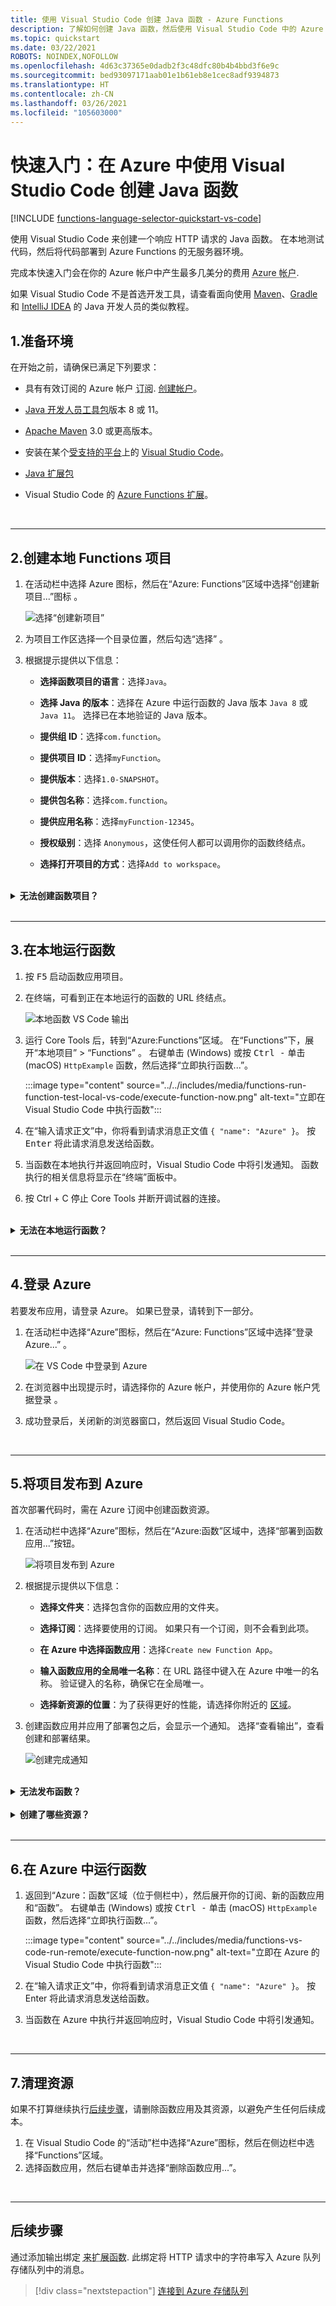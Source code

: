 ```yaml
---
title: 使用 Visual Studio Code 创建 Java 函数 - Azure Functions
description: 了解如何创建 Java 函数，然后使用 Visual Studio Code 中的 Azure Functions 扩展将本地项目发布到 Azure Functions 中托管的无服务器实例。
ms.topic: quickstart
ms.date: 03/22/2021
ROBOTS: NOINDEX,NOFOLLOW
ms.openlocfilehash: 4d63c37365e0dadb2f3c48dfc80b4b4bbd3f6e9c
ms.sourcegitcommit: bed93097171aab01e1b61eb8e1cec8adf9394873
ms.translationtype: HT
ms.contentlocale: zh-CN
ms.lasthandoff: 03/26/2021
ms.locfileid: "105603000"
---
```

# <a name="quickstart-create-a-java-function-in-azure-using-visual-studio-code"></a>快速入门：在 Azure 中使用 Visual Studio Code 创建 Java 函数

[!INCLUDE [functions-language-selector-quickstart-vs-code](../../includes/functions-language-selector-quickstart-vs-code.md)]

使用 Visual Studio Code 来创建一个响应 HTTP 请求的 Java 函数。 在本地测试代码，然后将代码部署到 Azure Functions 的无服务器环境。

完成本快速入门会在你的 Azure 帐户中产生最多几美分的费用 <abbr title="用于维护 Azure 使用情况计费信息的配置文件。">Azure 帐户</abbr>.

如果 Visual Studio Code 不是首选开发工具，请查看面向使用 [Maven](create-first-function-cli-java.md)、[Gradle](./functions-create-first-java-gradle.md) 和 [IntelliJ IDEA](https://docs.microsoft.com/azure/developer/java/toolkit-for-intellij/quickstart-functions) 的 Java 开发人员的类似教程。

## <a name="1-prepare-your-environment"></a>1.准备环境

在开始之前，请确保已满足下列要求：

+ 具有有效订阅的 Azure 帐户 <abbr title="在 Azure 中管理资源的基本组织结构，通常与组织中的个人或部门关联。">订阅</abbr>. [创建帐户](https://www.microsoft.com/china/azure/index.html?fromtype=cn/)。

+ [Java 开发人员工具包](https://docs.microsoft.com/azure/developer/java/fundamentals/java-jdk-long-term-support)版本 8 或 11。

+ [Apache Maven](https://maven.apache.org) 3.0 或更高版本。

+ 安装在某个[受支持的平台](https://code.visualstudio.com/docs/supporting/requirements#_platforms)上的 [Visual Studio Code](https://code.visualstudio.com/)。

+ [Java 扩展包](https://marketplace.visualstudio.com/items?itemName=vscjava.vscode-java-pack)  

+ Visual Studio Code 的 [Azure Functions 扩展](https://marketplace.visualstudio.com/items?itemName=ms-azuretools.vscode-azurefunctions)。

<br/>
<hr/>

## <a name="2-create-your-local-functions-project"></a>2.<a name="create-an-azure-functions-project"></a>创建本地 Functions 项目

1. 在活动栏中选择 Azure 图标，然后在“Azure: Functions”区域中选择“创建新项目...”图标  。

    ![选择“创建新项目”](./media/functions-create-first-function-vs-code/create-new-project.png)

1. 为项目工作区选择一个目录位置，然后勾选“选择” 。

1. 根据提示提供以下信息：

    + **选择函数项目的语言**：选择`Java`。

    + **选择 Java 的版本**：选择在 Azure 中运行函数的 Java 版本 `Java 8` 或 `Java 11`。 选择已在本地验证的 Java 版本。

    + **提供组 ID**：选择`com.function`。

    + **提供项目 ID**：选择`myFunction`。

    + **提供版本**：选择`1.0-SNAPSHOT`。

    + **提供包名称**：选择`com.function`。

    + **提供应用名称**：选择`myFunction-12345`。

    + **授权级别**：选择 `Anonymous`，这使任何人都可以调用你的函数终结点。

    + **选择打开项目的方式**：选择`Add to workspace`。

<br/>

<details>
<summary><strong>无法创建函数项目？</strong></summary>

在创建本地 Functions 项目时，要解决的最常见的问题是：
* 未安装 Azure Functions 扩展。 
</details>

<br/>
<hr/>

## <a name="3-run-the-function-locally"></a>3.在本地运行函数

1. 按 <kbd>F5</kbd> 启动函数应用项目。

1. 在终端，可看到正在本地运行的函数的 URL 终结点。

    ![本地函数 VS Code 输出](./media/functions-create-first-function-vs-code/functions-vscode-f5.png)

1. 运行 Core Tools 后，转到“Azure:Functions”区域。 在“Functions”下，展开“本地项目” > “Functions”  。 右键单击 (Windows) 或按 <kbd>Ctrl -</kbd> 单击 (macOS) `HttpExample` 函数，然后选择“立即执行函数...”。

    :::image type="content" source="../../includes/media/functions-run-function-test-local-vs-code/execute-function-now.png" alt-text="立即在 Visual Studio Code 中执行函数":::

1. 在“输入请求正文”中，你将看到请求消息正文值 `{ "name": "Azure" }`。 按 <kbd>Enter</kbd> 将此请求消息发送给函数。  

1. 当函数在本地执行并返回响应时，Visual Studio Code 中将引发通知。 函数执行的相关信息将显示在“终端”面板中。

1. 按 Ctrl + C 停止 Core Tools 并断开调试器的连接<kbd></kbd>。

<br/>

<details>
<summary><strong>无法在本地运行函数？</strong></summary>

在运行本地 Functions 项目时，要解决的最常见的问题是：
* 未安装 Core Tools。 
*  如果在 Windows 上运行时遇到问题，请确保用于 Visual Studio Code 的默认终端 shell 未设置为“WSL Bash”。 
</details>

<br/>
<hr/>

## <a name="4-sign-in-to-azure"></a>4.登录 Azure

若要发布应用，请登录 Azure。 如果已登录，请转到下一部分。

1. 在活动栏中选择“Azure”图标，然后在“Azure: Functions”区域中选择“登录 Azure...” 。

    ![在 VS Code 中登录到 Azure](../../includes/media/functions-sign-in-vs-code/functions-sign-into-azure.png)

1. 在浏览器中出现提示时，请选择你的 Azure 帐户，并使用你的 Azure 帐户凭据登录 。

1. 成功登录后，关闭新的浏览器窗口，然后返回 Visual Studio Code。

<br/>
<hr/>

## <a name="5-publish-the-project-to-azure"></a>5.将项目发布到 Azure

首次部署代码时，需在 Azure 订阅中创建函数资源。

1. 在活动栏中选择“Azure”图标，然后在“Azure:函数”区域中，选择“部署到函数应用...”按钮。

    ![将项目发布到 Azure](../../includes/media/functions-publish-project-vscode/function-app-publish-project.png)

1. 根据提示提供以下信息：

    + **选择文件夹**：选择包含你的函数应用的文件夹。 

    + **选择订阅**：选择要使用的订阅。 如果只有一个订阅，则不会看到此项。

    + **在 Azure 中选择函数应用**：选择`Create new Function App`。

    + **输入函数应用的全局唯一名称**：在 URL 路径中键入在 Azure 中唯一的名称。 验证键入的名称，确保它在全局唯一。

    - **选择新资源的位置**：为了获得更好的性能，请选择你附近的 [区域](https://azure.microsoft.com/regions/)。

1. 创建函数应用并应用了部署包之后，会显示一个通知。 选择“查看输出”，查看创建和部署结果。

    ![创建完成通知](../../includes/media/functions-publish-project-vscode/function-create-notifications.png)

<br/>

<details>
<summary><strong>无法发布函数？</strong></summary>

在本部分中，创建了 Azure 资源，还将本地代码部署到了函数应用。 如果操作失败：

* 请查看输出中的错误信息。 此外，还可点击右下角的响铃图标查看输出。 
* 你是否已发布到现有的函数应用？ 该操作会在 Azure 中覆盖该应用的内容。
</details>

<br/>

<details>
<summary><strong>创建了哪些资源？</strong></summary>

完成后，将使用基于函数应用名称的名称在订阅中创建以下 Azure 资源：

* **资源组**：资源组是同一区域中相关资源的逻辑容器。
* **Azure 存储帐户**：存储资源可维护项目的状态和其他信息。
* **消耗计划**：消耗计划定义无服务器函数应用的基础主机。
* **函数应用**：函数应用提供执行函数代码的环境并将函数分组为一个逻辑单元。
* **Application Insights**：Application Insights 跟踪无服务器函数的使用情况。

</details>

<br/>
<hr/>

## <a name="6-run-the-function-in-azure"></a>6.在 Azure 中运行函数

1. 返回到“Azure：函数”区域（位于侧栏中），然后展开你的订阅、新的函数应用和“函数”。 右键单击 (Windows) 或按 <kbd>Ctrl -</kbd> 单击 (macOS) `HttpExample` 函数，然后选择“立即执行函数...”。

    :::image type="content" source="../../includes/media/functions-vs-code-run-remote/execute-function-now.png" alt-text="立即在 Azure 的 Visual Studio Code 中执行函数":::

1. 在“输入请求正文”中，你将看到请求消息正文值 `{ "name": "Azure" }`。 按 Enter 将此请求消息发送给函数。  

1. 当函数在 Azure 中执行并返回响应时，Visual Studio Code 中将引发通知。

<br/>
<hr/>

## <a name="7-clean-up-resources"></a>7.清理资源

如果不打算继续执行[后续步骤](#next-steps)，请删除函数应用及其资源，以避免产生任何后续成本。

1. 在 Visual Studio Code 的“活动”栏中选择“Azure”图标，然后在侧边栏中选择“Functions”区域。
1. 选择函数应用，然后右键单击并选择“删除函数应用...”。

<br/>
<hr/>

## <a name="next-steps"></a>后续步骤

通过添加输出绑定 <abbr title="Azure 存储中一种将函数与存储队列关联，以确保函数可在队列上创建消息的方法。">来扩展函数</abbr>. 此绑定将 HTTP 请求中的字符串写入 Azure 队列存储队列中的消息。

> [!div class="nextstepaction"]
> [连接到 Azure 存储队列](functions-add-output-binding-storage-queue-vs-code.md?pivots=programming-language-java)
